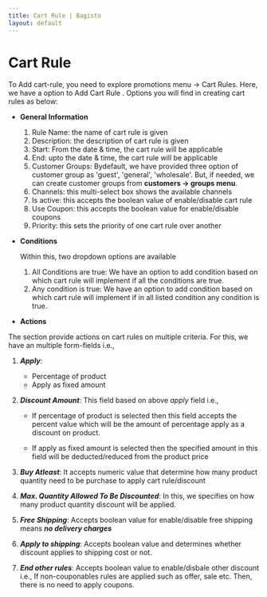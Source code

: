 ```yaml
---
title: Cart Rule | Bagisto
layout: default
---
```


# Cart Rule

To Add cart-rule, you need to explore promotions menu -> Cart Rules. Here, we have a option to Add Cart Rule
. Options you will find in creating cart rules as below:

- **General Information**

  1. Rule Name: the name of cart rule is given
  2. Description: the description of cart rule is given
  3. Start: From the date & time, the cart rule will be applicable
  4. End: upto the date & time, the cart rule will be applicable
  5. Customer Groups: Bydefault, we have provided three option of customer group as 'guest', 'general', 'wholesale'. But, if needed, we can create customer groups from **customers -> groups menu**.
  6. Channels: this multi-select box shows the available channels
  7. Is active: this accepts the boolean value of enable/disable cart rule
  8. Use Coupon: this accepts the boolean value for enable/disable coupons
  9. Priority: this sets the priority of one cart rule over another

- **Conditions**

  Within this, two dropdown options are available

  1. All Conditions are true: We have an option to add condition based on which cart rule will implement if all the conditions are true.
  2. Any condition is true: We have an option to add condition based on which cart rule will implement if in all listed condition any condition is true.

- **Actions**

The section provide actions on cart rules on multiple criteria. For this, we have an multiple form-fields i.e.,

1. **_Apply_**:

   - Percentage of product
   - Apply as fixed amount

2. **_Discount Amount_**: This field based on above _apply_ field i.e.,

   - If percentage of product is selected then this field accepts the percent value which will be the amount of percentage apply as a discount on product.

   - If apply as fixed amount is selected then the specified amount in this field will be deducted/reduced from the product price

3. **_Buy Atleast_**: It accepts numeric value that determine how many product quantity need to be purchase to apply cart rule/discount

4. **_Max. Quantity Allowed To Be Discounted_**: In this, we specifies on how many product quantity discount will be applied.

5. **_Free Shipping_**: Accepts boolean value for enable/disable free shipping means **_no delivery charges_**

6. **_Apply to shipping_**: Accepts boolean value and determines whether discount applies to shipping cost or not.

7. **_End other rules_**: Accepts boolean value to enable/disbale other discount i.e., If non-couponables rules are applied such as offer, sale etc. Then, there is no need to apply coupons.
